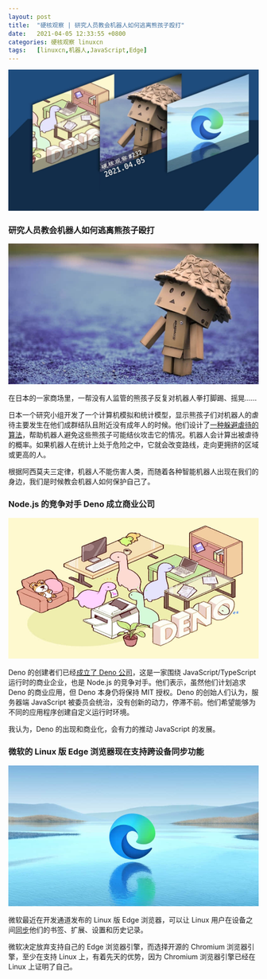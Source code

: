 ```yaml
---
layout: post
title:	"硬核观察 | 研究人员教会机器人如何逃离熊孩子殴打"
date:	2021-04-05 12:33:55 +0800 
categories:	硬核观察 linuxcn 
tags:	[linuxcn,机器人,JavaScript,Edge]
---
```



![](/Asserts/Images/album/202104/05/123229t75v8xl3zx3vc7py.jpg)


### 研究人员教会机器人如何逃离熊孩子殴打


![](/Asserts/Images/album/202104/05/123257uffk6ty1dk1kd5nz.jpg)


在日本的一家商场里，一帮没有人监管的熊孩子反复对机器人拳打脚踢、摇晃……


日本一个研究小组开发了一个计算机模拟和统计模型，显示熊孩子们对机器人的虐待主要发生在他们成群结队且附近没有成年人的时候。他们设计了[一种躲避虐待的算法](https://spectrum.ieee.org/automaton/robotics/artificial-intelligence/children-beating-up-robot)，帮助机器人避免这些熊孩子可能结伙攻击它的情况。机器人会计算出被虐待的概率。如果机器人在统计上处于危险之中，它就会改变路线，走向更拥挤的区域或更高的人。


根据阿西莫夫三定律，机器人不能伤害人类，而随着各种智能机器人出现在我们的身边，我们是时候教会机器人如何保护自己了。


### Node.js 的竞争对手 Deno 成立商业公司


![](/Asserts/Images/album/202104/05/123318qzs9dwsgpd42cupk.jpg)


Deno 的创建者们已经[成立了 Deno 公司](https://www.infoworld.com/article/3613709/deno-company-forms-to-back-nodejs-rival.html)，这是一家围绕 JavaScript/TypeScript 运行时的商业企业，也是 Node.js 的竞争对手。他们表示，虽然他们计划追求 Deno 的商业应用，但 Deno 本身仍将保持 MIT 授权。Deno 的创始人们认为，服务器端 JavaScript 被委员会统治，没有创新的动力，停滞不前。他们希望能够为不同的应用程序创建自定义运行时环境。


我认为，Deno 的出现和商业化，会有力的推动 JavaScript 的发展。


### 微软的 Linux 版 Edge 浏览器现在支持跨设备同步功能


![](/Asserts/Images/album/202104/05/123334d9wu9v54l41nng7z.jpg)


微软最近在开发通道发布的 Linux 版 Edge 浏览器，可以让 Linux 用户在设备之间[同步](https://www.omgubuntu.co.uk/2021/03/microsoft-edge-linux-sync-now-works)他们的书签、扩展、设置和历史记录。


微软决定放弃支持自己的 Edge 浏览器引擎，而选择开源的 Chromium 浏览器引擎，至少在支持 Linux 上，有着先天的优势，因为 Chromium 浏览器引擎已经在 Linux 上证明了自己。
